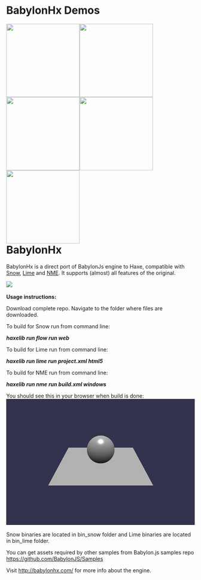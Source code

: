 BabylonHx Demos
=========

<div style="width:100%; float:left">
	<div style="width:196px; float:left">
	  <a href="http://babylonhx.github.io/webvr_materials/" target="_blank" />
		<img src="http://babylonhx.github.io/webvr_materials/webvr_materials.jpg" style="float:left; width:196px; height:196px" />
		</a>
	</div>
	<div style="width:196px; float:left">
	  <a href="http://babylonhx.github.io/ProceduralTextures/" target="_blank" />
		<img src="http://babylonhx.github.io/ProceduralTextures/ProceduralTextures.jpg" style="float:left; width:196px; height:196px" />
		</a>
	</div>
	<div style="width:196px; float:left">
	  <a href="http://babylonhx.github.io/Fresnel/" target="_blank" />
		<img src="http://babylonhx.github.io/Fresnel/Fresnel.jpg" style="float:left; width:196px; height:196px" />
		</a>
	</div>
	<div style="width:196px; float:left">
	  <a href="http://babylonhx.github.io/DisplacementMap/" target="_blank" />
		<img src="http://babylonhx.github.io/DisplacementMap/DisplacementMap.jpg" style="float:left; width:196px; height:196px" />
		</a>
	</div>
	<div style="width:196px; float:left">
	  <a href="http://babylonhx.github.io/heightmap/" target="_blank" />
		<img src="http://babylonhx.github.io/heightmap/heightmap.jpg" style="float:left; width:196px; height:196px" />
		</a>
	</div>
</div>


BabylonHx
=========

BabylonHx is a direct port of BabylonJs engine to Haxe, compatible with [Snow](https://github.com/underscorediscovery/snow),  [Lime](https://github.com/openfl/lime) and [NME](https://github.com/haxenme/nme).
It supports (almost) all features of the original.

<img src="https://api.travis-ci.org/babylonhx/BabylonHx_2.0.svg" />


**Usage instructions:**

Download complete repo.
Navigate to the folder where files are downloaded.

To build for Snow run from command line:

***haxelib run flow run web***

To build for Lime run from command line:

***haxelib run lime run project.xml html5***

To build for NME run from command line:

***haxelib run nme run build.xml windows***

You should see this in your browser when build is done:
![Alt text](scrshot.jpg?raw=true "Basic scene")

Snow binaries are located in bin_snow folder and Lime binaries are located in bin_lime folder.

You can get assets required by other samples from Babylon.js samples repo https://github.com/BabylonJS/Samples

Visit http://babylonhx.com/ for more info about the engine.
